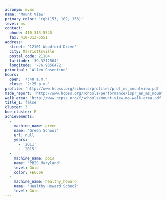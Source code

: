 ```yaml
---
acronym: mvms
name: 'Mount View'
primary_color: 'rgb(153, 102, 153)'
level: ms
contact:
  phone: 410-313-5545
  fax: 410-313-5551
address:
  street: '12101 Woodford Drive'
  city: Marriottsville
  postal_code: 21104
  latitude: '39.3212504'
  longitude: '-76.9356472'
principal: 'Allen Cosentino'
hours:
  open: '7:40 a.m.'
  close: '2:25 p.m.'
profile: 'http://www.hcpss.org/schools/profiles/prof_ms_mountview.pdf'
msde_report: 'http://www.hcpss.org/schools/performance/ispr_en_ms_mountview.pdf'
walk_area: 'http://www.hcpss.org/f/schools/mount-view-ms-walk-area.pdf'
title_1: false
cluster: 3
boe_cluster: E
achievements:
  -
    machine_name: green
    name: 'Green School'
    url: null
    years:
      - '2011'
      - '2015'
  -
    machine_name: pbis
    name: 'PBIS Maryland'
    level: Gold
    color: FECC6A
  -
    machine_name: healthy_howard
    name: 'Healthy Howard School'
    level: Gold
---
```

